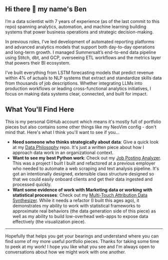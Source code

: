 ## Hi there 👋 my name's Ben

I’m a data scientist with 7 years of experience (as of the last commit to this repo) spanning analytics, automation, and machine learning building systems that power business operations and strategic decision-making.

In previous roles, I’ve led development of automated reporting platforms and advanced analytics models that support both day-to-day operations and long-term growth. I managed Summersalt’s end-to-end data pipeline using Stitch, dbt, and GCP, overseeing ETL workflows and the metrics layer that powers their BI ecosystem.

I’ve built everything from LSTM forecasting models that predict revenue within 4% of actuals to NLP systems that extract and standardize skills data from thousands of job descriptions. Whether integrating LLMs into production workflows or leading cross-functional analytics initiatives, I focus on making data systems clear, connected, and built for impact.

## What You'll Find Here

This is my personal GitHub account which means it's mostly full of portfolio pieces but also contains some other things like my NeoVim config - don't mind that. Here's what I think you'll want to see if you...

- **Need someone who thinks strategically about data**: Give a quick look at my [Data Philosophy](https://github.com/PubliusV/data-philosophy) repo. It's just a written piece about how I approach data work in an organizational context.
- **Want to see my best Python work**: Check out my [Job Posting Analyzer](https://github.com/PubliusV/job-posting-analyzer). This was a project I built I built and refactored at a previous employer who needed to automate a web scraping and text analysis pipeline. It's got an intentionally designed, extensible class structure designed so that we could easily onboard clients and get their data ingested and processed quickly.
- **Want some evidence of work with Marketing data or working with statistical processes**: Check out my [Multi-Touch Attribution Data Synthesizer](https://github.com/PubliusV/multi-touch-synthesizer). While it needs a refactor (I built this ages ago), it demonstrates my ability to work with statistical frameworks to approximate real behaviors (the data generation side of this piece) as well as my ability to build low-overhead web-apps to expose data effectively (the visualization piece).

---

Hopefully that helps you get your bearings and understand where you can find some of my more useful portfolio pieces. Thanks for taking some time to peek at my work! I hope you like what you see and I'm always open to conversations about how we might work with one another.
